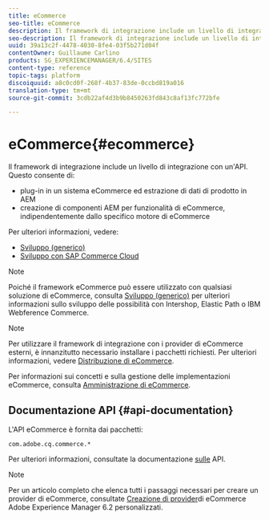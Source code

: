 ```yaml
---
title: eCommerce
seo-title: eCommerce
description: Il framework di integrazione include un livello di integrazione con un'API
seo-description: Il framework di integrazione include un livello di integrazione con un'API
uuid: 39a13c2f-4478-4030-8fe4-03f5b271d04f
contentOwner: Guillaume Carlino
products: SG_EXPERIENCEMANAGER/6.4/SITES
content-type: reference
topic-tags: platform
discoiquuid: a8c0cd0f-268f-4b37-83de-0ccbd819a016
translation-type: tm+mt
source-git-commit: 3cdb22af4d3b9b8450263fd843c8af13fc772bfe

---
```



# eCommerce{#ecommerce}

Il framework di integrazione include un livello di integrazione con un&#39;API. Questo consente di:

* plug-in in un sistema eCommerce ed estrazione di dati di prodotto in AEM
* creazione di componenti AEM per funzionalità di eCommerce, indipendentemente dallo specifico motore di eCommerce

Per ulteriori informazioni, vedere:

* [Sviluppo (generico)](/help/sites-developing/generic.md)
* [Sviluppo con SAP Commerce Cloud](/help/sites-developing/sap-commerce-cloud.md)

>[!NOTE]
>
>Poiché il framework eCommerce può essere utilizzato con qualsiasi soluzione di eCommerce, consulta [Sviluppo (generico)](/help/sites-developing/generic.md) per ulteriori informazioni sullo sviluppo delle possibilità con Intershop, Elastic Path o IBM Webference Commerce.

>[!NOTE]
>
>Per utilizzare il framework di integrazione con i provider di eCommerce esterni, è innanzitutto necessario installare i pacchetti richiesti. Per ulteriori informazioni, vedere [Distribuzione di eCommerce](/help/sites-deploying/ecommerce.md).
>
>Per informazioni sui concetti e sulla gestione delle implementazioni eCommerce, consulta [Amministrazione di eCommerce](/help/sites-administering/ecommerce.md).

## Documentazione API {#api-documentation}

L&#39;API eCommerce è fornita dai pacchetti:

`com.adobe.cq.commerce.*`

Per ulteriori informazioni, consultate la documentazione [sulle](https://helpx.adobe.com/experience-manager/6-4/sites/developing/using/reference-materials/javadoc/index.html) API.

>[!NOTE]
>
>Per un articolo completo che elenca tutti i passaggi necessari per creare un provider di eCommerce, consultate [Creazione di provider](https://helpx.adobe.com/experience-manager/using/ecommerce62.html)di eCommerce Adobe Experience Manager 6.2 personalizzati.

